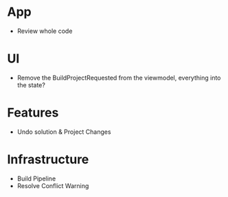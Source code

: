 # App
- Review whole code

# UI
- Remove the BuildProjectRequested from the viewmodel, everything into the state?

# Features
- Undo solution & Project Changes

# Infrastructure
- Build Pipeline
- Resolve Conflict Warning